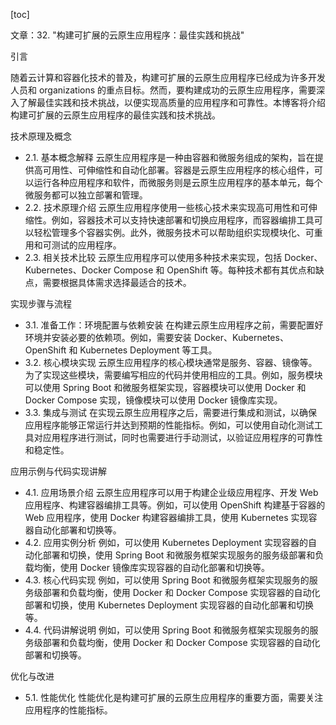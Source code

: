 
[toc]                    
                
                
文章：32. "构建可扩展的云原生应用程序：最佳实践和挑战"

引言

随着云计算和容器化技术的普及，构建可扩展的云原生应用程序已经成为许多开发人员和 organizations 的重点目标。然而，要构建成功的云原生应用程序，需要深入了解最佳实践和技术挑战，以便实现高质量的应用程序和可靠性。本博客将介绍构建可扩展的云原生应用程序的最佳实践和技术挑战。

技术原理及概念

- 2.1. 基本概念解释
云原生应用程序是一种由容器和微服务组成的架构，旨在提供高可用性、可伸缩性和自动化部署。容器是云原生应用程序的核心组件，可以运行各种应用程序和软件，而微服务则是云原生应用程序的基本单元，每个微服务都可以独立部署和管理。
- 2.2. 技术原理介绍
云原生应用程序使用一些核心技术来实现高可用性和可伸缩性。例如，容器技术可以支持快速部署和切换应用程序，而容器编排工具可以轻松管理多个容器实例。此外，微服务技术可以帮助组织实现模块化、可重用和可测试的应用程序。
- 2.3. 相关技术比较
云原生应用程序可以使用多种技术来实现，包括 Docker、Kubernetes、Docker Compose 和 OpenShift 等。每种技术都有其优点和缺点，需要根据具体需求选择最适合的技术。

实现步骤与流程

- 3.1. 准备工作：环境配置与依赖安装
在构建云原生应用程序之前，需要配置好环境并安装必要的依赖项。例如，需要安装 Docker、Kubernetes、OpenShift 和 Kubernetes Deployment 等工具。
- 3.2. 核心模块实现
云原生应用程序的核心模块通常是服务、容器、镜像等。为了实现这些模块，需要编写相应的代码并使用相应的工具。例如，服务模块可以使用 Spring Boot 和微服务框架实现，容器模块可以使用 Docker 和 Docker Compose 实现，镜像模块可以使用 Docker 镜像库实现。
- 3.3. 集成与测试
在实现云原生应用程序之后，需要进行集成和测试，以确保应用程序能够正常运行并达到预期的性能指标。例如，可以使用自动化测试工具对应用程序进行测试，同时也需要进行手动测试，以验证应用程序的可靠性和稳定性。

应用示例与代码实现讲解

- 4.1. 应用场景介绍
云原生应用程序可以用于构建企业级应用程序、开发 Web 应用程序、构建容器编排工具等。例如，可以使用 OpenShift 构建基于容器的 Web 应用程序，使用 Docker 构建容器编排工具，使用 Kubernetes 实现容器自动化部署和切换等。
- 4.2. 应用实例分析
例如，可以使用 Kubernetes Deployment 实现容器的自动化部署和切换，使用 Spring Boot 和微服务框架实现服务的服务级部署和负载均衡，使用 Docker 镜像库实现容器的自动化部署和切换等。
- 4.3. 核心代码实现
例如，可以使用 Spring Boot 和微服务框架实现服务的服务级部署和负载均衡，使用 Docker 和 Docker Compose 实现容器的自动化部署和切换，使用 Kubernetes Deployment 实现容器的自动化部署和切换等。
- 4.4. 代码讲解说明
例如，可以使用 Spring Boot 和微服务框架实现服务的服务级部署和负载均衡，使用 Docker 和 Docker Compose 实现容器的自动化部署和切换等。

优化与改进

- 5.1. 性能优化
性能优化是构建可扩展的云原生应用程序的重要方面，需要关注应用程序的性能指标。

